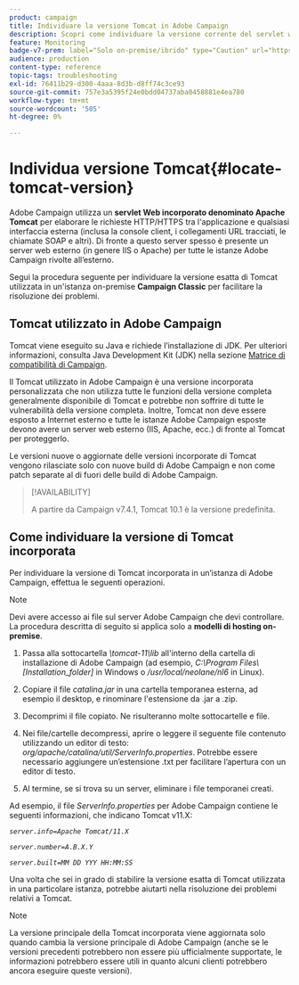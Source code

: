 ```yaml
---
product: campaign
title: Individuare la versione Tomcat in Adobe Campaign
description: Scopri come individuare la versione corrente del servlet web Tomcat incorporato utilizzato in un’istanza di Adobe Campaign
feature: Monitoring
badge-v7-prem: label="Solo on-premise/ibrido" type="Caution" url="https://experienceleague.adobe.com/docs/campaign-classic/using/installing-campaign-classic/architecture-and-hosting-models/hosting-models-lp/hosting-models.html?lang=it" tooltip="Applicabile solo alle distribuzioni on-premise e ibride"
audience: production
content-type: reference
topic-tags: troubleshooting
exl-id: 76411b29-d300-4aaa-8d3b-d8ff74c3ce93
source-git-commit: 757e3a5395f24e0bdd04737aba0458881e4ea780
workflow-type: tm+mt
source-wordcount: '505'
ht-degree: 0%

---
```


# Individua versione Tomcat{#locate-tomcat-version}

Adobe Campaign utilizza un **servlet Web incorporato denominato Apache Tomcat** per elaborare le richieste HTTP/HTTPS tra l&#39;applicazione e qualsiasi interfaccia esterna (inclusa la console client, i collegamenti URL tracciati, le chiamate SOAP e altri). Di fronte a questo server spesso è presente un server web esterno (in genere IIS o Apache) per tutte le istanze Adobe Campaign rivolte all’esterno.

Segui la procedura seguente per individuare la versione esatta di Tomcat utilizzata in un&#39;istanza on-premise **Campaign Classic** per facilitare la risoluzione dei problemi.

## Tomcat utilizzato in Adobe Campaign

Tomcat viene eseguito su Java e richiede l’installazione di JDK. Per ulteriori informazioni, consulta Java Development Kit (JDK) nella sezione [Matrice di compatibilità di Campaign](../../rn/using/compatibility-matrix.md).

Il Tomcat utilizzato in Adobe Campaign è una versione incorporata personalizzata che non utilizza tutte le funzioni della versione completa generalmente disponibile di Tomcat e potrebbe non soffrire di tutte le vulnerabilità della versione completa. Inoltre, Tomcat non deve essere esposto a Internet esterno e tutte le istanze Adobe Campaign esposte devono avere un server web esterno (IIS, Apache, ecc.) di fronte al Tomcat per proteggerlo.

Le versioni nuove o aggiornate delle versioni incorporate di Tomcat vengono rilasciate solo con nuove build di Adobe Campaign e non come patch separate al di fuori delle build di Adobe Campaign.

>[!AVAILABILITY]
>
>
> A partire da Campaign v7.4.1, Tomcat 10.1 è la versione predefinita.
>

## Come individuare la versione di Tomcat incorporata

Per individuare la versione di Tomcat incorporata in un’istanza di Adobe Campaign, effettua le seguenti operazioni.

>[!NOTE]
>
>Devi avere accesso ai file sul server Adobe Campaign che devi controllare. La procedura descritta di seguito si applica solo a **modelli di hosting on-premise**.

1. Passa alla sottocartella *\tomcat-11\lib* all&#39;interno della cartella di installazione di Adobe Campaign (ad esempio, *C:\Program Files\ [Installation_folder]* in Windows o */usr/local/neolane/nl6* in Linux).

1. Copiare il file *catalina.jar* in una cartella temporanea esterna, ad esempio il desktop, e rinominare l&#39;estensione da .jar a .zip.

1. Decomprimi il file copiato. Ne risulteranno molte sottocartelle e file.

1. Nei file/cartelle decompressi, aprire o leggere il seguente file contenuto utilizzando un editor di testo: *org/apache/catalina/util/ServerInfo.properties*. Potrebbe essere necessario aggiungere un’estensione .txt per facilitare l’apertura con un editor di testo.

1. Al termine, se si trova su un server, eliminare i file temporanei creati.

Ad esempio, il file *ServerInfo.properties* per Adobe Campaign contiene le seguenti informazioni, che indicano Tomcat v11.X:

*`server.info=Apache Tomcat/11.X`*

*`server.number=A.B.X.Y`*

*`server.built=MM DD YYY HH:MM:SS`*

Una volta che sei in grado di stabilire la versione esatta di Tomcat utilizzata in una particolare istanza, potrebbe aiutarti nella risoluzione dei problemi relativi a Tomcat.

>[!NOTE]
>
>La versione principale della Tomcat incorporata viene aggiornata solo quando cambia la versione principale di Adobe Campaign (anche se le versioni precedenti potrebbero non essere più ufficialmente supportate, le informazioni potrebbero essere utili in quanto alcuni clienti potrebbero ancora eseguire queste versioni).
>

